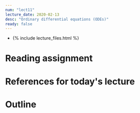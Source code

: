 ```yaml
---
num: "lect11"
lecture_date: 2020-02-13
desc: "Ordinary differential equations (ODEs)"
ready: false
---
```


* {% include lecture_files.html %}

# Reading assignment


# References for today's lecture


# Outline


